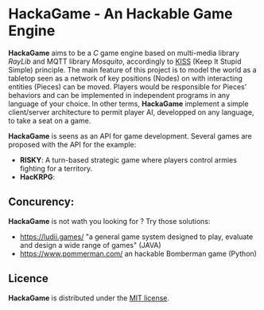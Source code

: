 # HackaGame - An Hackable Game Engine

**HackaGame** aims to be a *C* game engine based on multi-media library *RayLib* and MQTT library *Mosquito*, accordingly to [KISS](https://fr.wikipedia.org/wiki/Principe_KISS)  (Keep It Stupid Simple) principle.
The main feature of this project is to model the world as a tabletop seen as a network of key positions (Nodes) on with 
interacting entities (Pieces) can be moved.
Players would be responsible for Pieces’ behaviors and can be implemented in independent programs in any language of your choice.
In other terms, **HackaGame** implement a simple client/server architecture to permit player AI, developped on any language, to take a seat on a game.

**HackaGame** is seens as an API for game development.
Several games are proposed with the API for the example:

- **RISKY**: A turn-based strategic game where players control armies fighting for a territory.
- **HacKRPG**:

## Concurency:

**HackaGame** is not wath you looking for ? Try those solutions:

- https://ludii.games/ "a general game system designed to play, evaluate and design a wide range of games" (JAVA)
- https://www.pommerman.com/ an hackable Bomberman game (Python)

## Licence

**HackaGame** is distributed under the [MIT license](./LICENCE.md).

